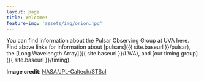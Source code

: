 ```yaml
---
layout: page
title: Welcome!
feature-img: 'assets/img/orion.jpg'
---
```


You can find information about the Pulsar Observing Group at UVA here. Find above links for information about [pulsars]({{ site.baseurl }}/pulsar), the [Long Wavelength Array]({{ site.baseurl }}/LWA), and [our timing group]({{ site.baseurl }}/timing).

**Image credit**: [NASA/JPL-Caltech/STScI](https://www.nasa.gov/multimedia/imagegallery/image_feature_693.html)
